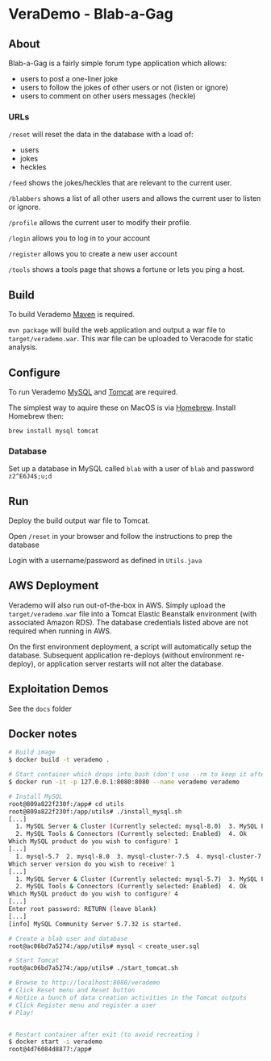# VeraDemo - Blab-a-Gag

## About

Blab-a-Gag is a fairly simple forum type application which allows:

-   users to post a one-liner joke
-   users to follow the jokes of other users or not (listen or ignore)
-   users to comment on other users messages (heckle)

### URLs

`/reset` will reset the data in the database with a load of:

-   users
-   jokes
-   heckles

`/feed` shows the jokes/heckles that are relevant to the current user.

`/blabbers` shows a list of all other users and allows the current user to listen or ignore.

`/profile` allows the current user to modify their profile.

`/login` allows you to log in to your account

`/register` allows you to create a new user account

`/tools` shows a tools page that shows a fortune or lets you ping a host.

## Build

To build Verademo [Maven](https://maven.apache.org) is required.

`mvn package` will build the web application and output a war file to `target/verademo.war`. This war file can be uploaded to Veracode for static analysis.

## Configure

To run Verademo [MySQL](https://www.mysql.com/) and [Tomcat](https://tomcat.apache.org/) are required.

The simplest way to aquire these on MacOS is via [Homebrew](http://brew.sh/). Install Homebrew then:

    brew install mysql tomcat

### Database

Set up a database in MySQL called `blab` with a user of `blab` and password `z2^E6J4$;u;d`

## Run

Deploy the build output war file to Tomcat.

Open `/reset` in your browser and follow the instructions to prep the database

Login with a username/password as defined in `Utils.java`

## AWS Deployment

Verademo will also run out-of-the-box in AWS. Simply upload the `target/verademo.war` file into a Tomcat Elastic Beanstalk environment (with associated Amazon RDS). The database credentials listed above are not required when running in AWS.

On the first environment deployment, a script will automatically setup the database. Subsequent application re-deploys (without environment re-deploy), or application server restarts will not alter the database.

## Exploitation Demos

See the `docs` folder

## Docker notes

```bash
# Build image
$ docker build -t verademo .

# Start container which drops into bash (don't use --rm to keep it after exit)
$ docker run -it -p 127.0.0.1:8080:8080 --name verademo verademo

# Install MySQL
root@809a822f230f:/app# cd utils
root@809a822f230f:/app/utils# ./install_mysql.sh
[...]
  1. MySQL Server & Cluster (Currently selected: mysql-8.0)  3. MySQL Preview Packages (Currently selected: Disabled)
  2. MySQL Tools & Connectors (Currently selected: Enabled)  4. Ok
Which MySQL product do you wish to configure? 1
[...]
  1. mysql-5.7  2. mysql-8.0  3. mysql-cluster-7.5  4. mysql-cluster-7.6  5. mysql-cluster-8.0  6. None
Which server version do you wish to receive? 1
[...]
  1. MySQL Server & Cluster (Currently selected: mysql-5.7)  3. MySQL Preview Packages (Currently selected: Disabled)
  2. MySQL Tools & Connectors (Currently selected: Enabled)  4. Ok
Which MySQL product do you wish to configure? 4
[...]
Enter root password: RETURN (leave blank)
[...]
[info] MySQL Community Server 5.7.32 is started.

# Create a blab user and database
root@ac06bd7a5274:/app/utils# mysql < create_user.sql

# Start Tomcat
root@ac06bd7a5274:/app/utils# ./start_tomcat.sh

# Browse to http://localhost:8080/verademo
# Click Reset menu and Reset button
# Notice a bunch of data creation activities in the Tomcat outputs
# Click Register menu and register a user
# Play!


# Restart container after exit (to avoid recreating )
$ docker start -i verademo
root@4d76084d8877:/app#
```

